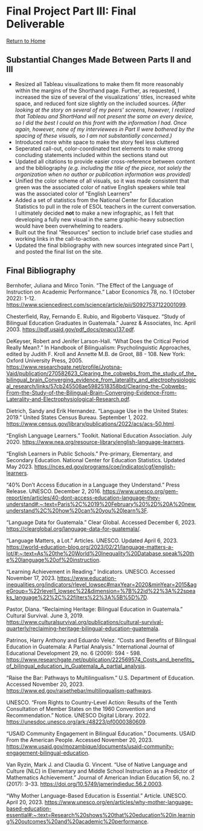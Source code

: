 # Final Project Part III: Final Deliverable 
[Return to Home](/README.md)


## Substantial Changes Made Between Parts II and III
* Resized all Tableau visualizations to make them fit more reasonably within the margins of the Shorthand page. Further, as requested, I increased the size of several of the visualizations' titles, increased white space, and reduced font size slightly on the included sources. _(After looking at the story on several of my peers' screens, however, I realized that Tableau and ShortHand will not present the same on every device, so I did the best I could on this front with the information I had. Once again, however, none of my interviewees in Part II were bothered by the spacing of these visuals, so I am not substantially concerned.)_
* Introduced more white space to make the story feel less cluttered
* Seperated call-out, color-coordinated text elements to make strong concluding statements included within the sections stand out
* Updated all citations to provide easier cross-reference between content and the bibliography _(e.g. including the title of the piece, not solely the organization when no author or publication information was provided)_
* Unified the color scheme of all visuals, so it was made consistent that green was the associated color of native English speakers while teal was the associated color of "English Learners"
* Added a set of statistics from the National Center for Education Statistics to pull in the role of ESOL teachers in the current conversation. I ultimately decided **not** to make a new infographic, as I felt that developing a fully new visual in the same graphic-heavy subsection would have been overwhelming to readers.
* Built out the final "Resources" section to include brief case studies and working links in the call-to-action.
* Updated the final bibliography with new sources integrated since Part I, and posted the final list on the site.
  
## Final Bibliography
Bernhofer, Juliana and Mirco Tonin. “The Effect of the Language of Instruction on Academic 
Performance.” Labor Economics 78, no. 1 (October 2022): 1-12. https://www.sciencedirect.com/science/article/pii/S0927537122001099.

Chesterfield, Ray, Fernando E. Rubio, and Rigoberto Vásquez. “Study of Bilingual Education 
Graduates in Guatemala.” Juarez & Associates, Inc. April 2003. https://pdf.usaid.gov/pdf_docs/pnacu137.pdf. 

DeKeyser, Robert and Jenifer Larson-Hall. “What Does the Critical Period Really Mean?.” In 
Handbook of Bilingualism: Psycholinguistic Approaches, edited by Judith F. Kroll and 
Annette M.B. de Groot, 88 - 108. New York: Oxford University Press, 2005. 
https://www.researchgate.net/profile/Jyotsna-Vaid/publication/270582623_Clearing_the_cobwebs_from_the_study_of_the_bilingual_brain_Converging_evidence_from_laterality_and_electrophysiological_research/links/57cb245508ae5982518358bd/Clearing-the-Cobwebs-From-the-Study-of-the-Bilingual-Brain-Converging-Evidence-From-Laterality-and-Electrophysiological-Research.pdf.

Dietrich, Sandy and Erik Hernandez. “Language Use in the United States: 2019.” United States 
Census Bureau. September 1, 2022. https://www.census.gov/library/publications/2022/acs/acs-50.html.

“English Language Learners.” Toolkit. National Education Association. July 2020. 
https://www.nea.org/resource-library/english-language-learners. 

“English Learners in Public Schools.” Pre-primary, Elementary, and Secondary Education. 
National Center for Education Statistics. Updated May 2023. https://nces.ed.gov/programs/coe/indicator/cgf/english-learners.

“40% Don’t Access Education in a Language they Understand.” Press Release. UNESCO. 
December 2, 2016. https://www.unesco.org/gem-report/en/articles/40-dont-access-education-language-they-understand#:~:text=Paris%2C%2019%20February%20%2D%20A%20new,understand%2C%20how%20can%20you%20learn%3F.

“Language Data for Guatemala.” Clear Global. Accessed December 6, 2023. 
https://clearglobal.org/language-data-for-guatemala/. 

“Language Matters, a Lot.” Articles. UNESCO. Updated April 6, 2023. 
https://world-education-blog.org/2023/02/21/language-matters-a-lot/#:~:text=As%20the%20World%20Inequality%20Database,speak%20the%20language%20of%20instruction.

“Learning Achievement in Reading.” Indicators. UNESCO. Accessed November 17, 2023. 
https://www.education-inequalities.org/indicators/rlevel_lowsec#maxYear=2020&minYear=2015&ageGroup=%22rlevel1_lowsec%22&dimension=%7B%22id%22%3A%22speaks_language%22%2C%22filters%22%3A%5B%5D%7D.

Pastor, Diana. “Reclaiming Heritage: Bilingual Education in Guatemala.” Cultural Survival. 
June 3, 2019. https://www.culturalsurvival.org/publications/cultural-survival-quarterly/reclaiming-heritage-bilingual-education-guatemala. 

Patrinos, Harry Anthony and Eduardo Velez. “Costs and Benefits of Bilingual Education in 
Guatemala: A Partial Analysis.” International Journal of Educational Development 29, no. 6 (2009): 594 - 598. https://www.researchgate.net/publication/222569574_Costs_and_benefits_of_bilingual_education_in_Guatemala_A_partial_analysis. 

“Raise the Bar: Pathways to Multilingualism.” U.S. Department of Education. Accessed 
November 20, 2023. https://www.ed.gov/raisethebar/multilingualism-pathways.

UNESCO. “From Rights to Country-Level Action: Results of the Tenth Consultation of Member 
States on the 1960 Convention and Recommendation.” Notice. UNESCO Digital Library. 2022. https://unesdoc.unesco.org/ark:/48223/pf0000380609.

“USAID Community Engagement in Bilingual Education.” Documents. USAID From the 
American People. Accessed November 20, 2023. https://www.usaid.gov/mozambique/documents/usaid-community-engagement-bilingual-education.

Van Ryzin, Mark J. and Claudia G. Vincent. “Use of Native Language and Culture (NLC) in 
Elementary and Middle School Instruction as a Predictor of Mathematics Achievement.” Journal of American Indian Education 56, no. 2 (2017): 3–33. https://doi.org/10.5749/jamerindieduc.56.2.0003.

“Why Mother Language-Based Education is Essential.” Article. UNESCO. April 20, 2023. 
https://www.unesco.org/en/articles/why-mother-language-based-education-essential#:~:text=Research%20shows%20that%20education%20in,learning%20outcomes%20and%20academic%20performance.
